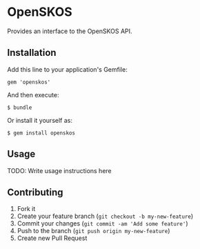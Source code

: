 # OpenSKOS

Provides an interface to the OpenSKOS API.

## Installation

Add this line to your application's Gemfile:

    gem 'openskos'

And then execute:

    $ bundle

Or install it yourself as:

    $ gem install openskos

## Usage

TODO: Write usage instructions here

## Contributing

1. Fork it
2. Create your feature branch (`git checkout -b my-new-feature`)
3. Commit your changes (`git commit -am 'Add some feature'`)
4. Push to the branch (`git push origin my-new-feature`)
5. Create new Pull Request
